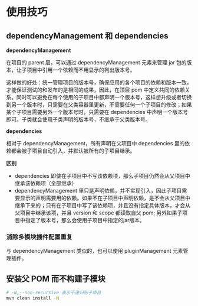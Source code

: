 # 使用技巧

## dependencyManagement 和 dependencies

**dependencyManagement**

在项目的 parent 层，可以通过 dependencyManagement 元素来管理 jar 包的版本，让子项目中引用一个依赖而不用显示的列出版本号。

这样做的好处：统一管理项目的版本号，确保应用的各个项目的依赖和版本一致，才能保证测试的和发布的是相同的成果，因此，在顶层 pom 中定义共同的依赖关系。同时可以避免在每个使用的子项目中都声明一个版本号，这样想升级或者切换到另一个版本时，只需要在父类容器里更新，不需要任何一个子项目的修改；如果某个子项目需要另外一个版本号时，只需要在 dependencies 中声明一个版本号即可。子类就会使用子类声明的版本号，不继承于父类版本号。

**dependencies**

相对于 dependencyManagement，所有声明在父项目中 dependencies 里的依赖都会被子项目自动引入，并默认被所有的子项目继承。

**区别**

- dependencies 即使在子项目中不写该依赖项，那么子项目仍然会从父项目中继承该依赖项（全部继承）
- dependencyManagement 里只是声明依赖，并不实现引入，因此子项目需要显示的声明需要用的依赖。如果不在子项目中声明依赖，是不会从父项目中继承下来的；只有在子项目中写了该依赖项，并且没有指定具体版本，才会从父项目中继承该项，并且 version 和 scope 都读取自父 pom; 另外如果子项目中指定了版本号，那么会使用子项目中指定的jar版本。

### 消除多模块插件配置重复

与 dependencyManagement 类似的，也可以使用 pluginManagement 元素管理插件。

## 安装父 POM 而不构建子模块

```sh
# -N,--non-recursive 表示不递归到子项目
mvn clean install -N
```